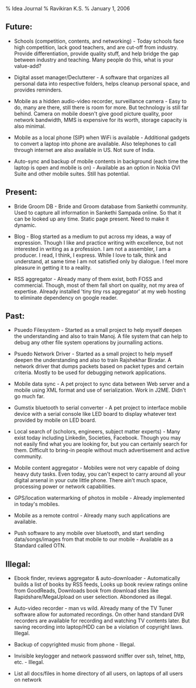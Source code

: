 % Idea Journal
% Ravikiran K.S.
% January 1, 2006

## Future:

  - Schools (competition, contents, and networking) - Today schools face
    high competition, lack good teachers, and are cut-off from industry.
    Provide differentiation, provide quality stuff, and help bridge the
    gap between industry and teaching. Many people do this, what is your
    value-add?

  - Digital asset manager/Declutterer - A software that organizes all
    personal data into respective folders, helps cleanup personal space,
    and provides reminders.

  - Mobile as a hidden audio-video recorder, surveillance camera - Easy
    to do, many are there, still there is room for more. But technology
    is still far behind. Camera on mobile doesn't give good picture
    quality, poor network bandwidth, MMS is expensive for its worth,
    storage capacity is also minimal.

  - Mobile as a local phone (SIP) when WiFi is available - Additional
    gadgets to convert a laptop into phone are available. Also
    telephones to call through internet are also available in US. Not
    sure of India.

  - Auto-sync and backup of mobile contents in background (each time the
    laptop is open and mobile is on) - Available as an option in Nokia
    OVI Suite and other mobile suites. Still has potential.

## Present:

  - Bride Groom DB - Bride and Groom database from Sankethi community.
    Used to capture all information in Sankethi Sampada online. So that
    it can be looked up any time. Static page present. Need to make it
    dynamic.

  - Blog - Blog started as a medium to put across my ideas, a way of
    expression. Though I like and practice writing with excellence, but
    not interested in writing as a profession. I am not a assembler, I
    am a producer. I read, I think, I express. While I love to talk,
    think and understand, at same time I am not satisfied only by
    dialogue. I feel more pleasure in getting it to a reality.

  - RSS aggregator - Already many of them exist, both FOSS and
    commercial. Though, most of them fall short on quality, not my area
    of expertise. Already installed 'tiny tiny rss aggregator' at my web
    hosting to eliminate dependency on google reader.

## Past:

  - Psuedo Filesystem - Started as a small project to help myself deepen
    the understanding and also to train Manoj. A file system that can
    help to debug any other file system operations by journalling
    actions.

  - Psuedo Network Driver - Started as a small project to help myself
    deepen the understanding and also to train Rajshekhar Biradar. A
    network driver that dumps packets based on packet types and certain
    criteria. Mostly to be used for debugging network applications.

  - Mobile data sync - A pet project to sync data between Web server and
    a mobile using XML format and use of serialization. Work in J2ME.
    Didn't go much far.

  - Gumstix bluetooth to serial converter - A pet project to interface
    mobile device with a serial console like LED board to display
    whatever text provided by mobile on LED board.

  - Local search of (scholors, engineers, subject matter experts) - Many
    exist today including Linkedin, Societies, Facebook. Though you may
    not easily find what you are looking for, but you can certainly
    search for them. Difficult to bring-in people without much
    advertisement and active community.

  - Mobile content aggregator - Mobiles were not very capable of doing
    heavy duty tasks. Even today, you can't expect to carry around all
    your digital arsenal in your cute little phone. There ain't much
    space, processing power or network capabilities.

  - GPS/location watermarking of photos in mobile - Already implemented
    in today's mobiles.

  - Mobile as a remote control - Already many such applications are
    available.

  - Push software to any mobile over bluetooth, and start sending
    data/songs/images from that mobile to our mobile - Available as a
    Standard called OTN.

## Illegal:

  - Ebook finder, reviews aggregator & auto-downloader - Automatically
    builds a list of books by RSS feeds, Looks up book review ratings
    online from GoodReads, Downloads book from download sites like
    Rapidshare/MegaUpload on user selection. Abondoned as illegal.

  - Auto-video recorder - man vs wild. Already many of the TV Tuner
    software allow for automated recordings. On other hand standard DVR
    recorders are available for recording and watching TV contents
    later. But saving recording into laptop/HDD can be a violation of
    copyright laws. Illegal.

  - Backup of copyrighted music from phone - Illegal.

  - Invisible keylogger and network password sniffer over ssh, telnet,
    http, etc. - Illegal.

  - List all docs/files in home directory of all users, on laptops of
    all users on network

